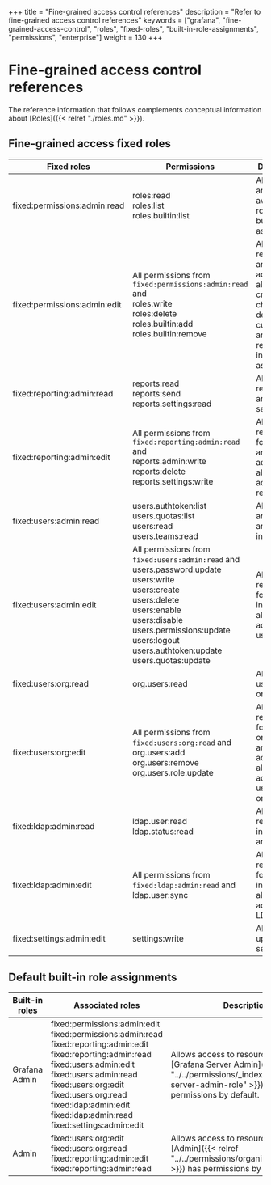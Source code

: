 +++
title = "Fine-grained access control references"
description = "Refer to fine-grained access control references"
keywords = ["grafana", "fine-grained-access-control", "roles", "fixed-roles", "built-in-role-assignments", "permissions", "enterprise"]
weight = 130
+++

# Fine-grained access control references
The reference information that follows complements conceptual information about [Roles]({{< relref "./roles.md" >}}).

## Fine-grained access fixed roles

Fixed roles | Permissions | Descriptions
--- | --- | ---
fixed:permissions:admin:read | roles:read<br>roles:list<br>roles.builtin:list | Allows to list and get available roles and built-in role assignments.
fixed:permissions:admin:edit | All permissions from `fixed:permissions:admin:read` and <br>roles:write<br>roles:delete<br>roles.builtin:add<br>roles.builtin:remove | Allows every read action and in addition allows to create, change and delete custom roles and create or remove built-in role assignments.
fixed:reporting:admin:read | reports:read<br>reports:send<br>reports.settings:read | Allows to read reports and report settings.
fixed:reporting:admin:edit | All permissions from `fixed:reporting:admin:read` and <br>reports.admin:write<br>reports:delete<br>reports.settings:write | Allows every read action for reports and in addition allows to administer reports. 
fixed:users:admin:read | users.authtoken:list<br>users.quotas:list<br>users:read<br>users.teams:read | Allows to list and get users and related information.
fixed:users:admin:edit | All permissions from `fixed:users:admin:read` and <br>users.password:update<br>users:write<br>users:create<br>users:delete<br>users:enable<br>users:disable<br>users.permissions:update<br>users:logout<br>users.authtoken:update<br>users.quotas:update | Allows every read action for users and in addition allows to administer users. 
fixed:users:org:read | org.users:read | Allows to get user organizations.
fixed:users:org:edit | All permissions from `fixed:users:org:read` and <br>org.users:add<br>org.users:remove<br>org.users.role:update | Allows every read action for user organizations and in addition allows to administer user organizations.
fixed:ldap:admin:read | ldap.user:read<br>ldap.status:read | Allows to read LDAP information and status.
fixed:ldap:admin:edit | All permissions from `fixed:ldap:admin:read` and <br>ldap.user:sync | Allows every read action for LDAP and in addition allows to administer LDAP.
fixed:settings:admin:edit | settings:write | Allows to update all settings

## Default built-in role assignments

Built-in roles | Associated roles | Descriptions
--- | --- | ---
Grafana Admin | fixed:permissions:admin:edit<br>fixed:permissions:admin:read<br>fixed:reporting:admin:edit<br>fixed:reporting:admin:read<br>fixed:users:admin:edit<br>fixed:users:admin:read<br>fixed:users:org:edit<br>fixed:users:org:read<br>fixed:ldap:admin:edit<br>fixed:ldap:admin:read<br>fixed:settings:admin:edit | Allows access to resources which [Grafana Server Admin]({{< relref "../../permissions/_index.md#grafana-server-admin-role" >}}) has permissions by default.
Admin | fixed:users:org:edit<br>fixed:users:org:read<br>fixed:reporting:admin:edit<br>fixed:reporting:admin:read | Allows access to resource which [Admin]({{< relref "../../permissions/organization_roles.md" >}}) has permissions by default.
